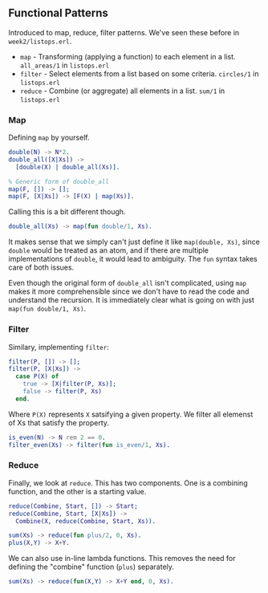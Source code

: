 ## Functional Patterns

Introduced to map, reduce, filter patterns. We've seen these before in `week2/listops.erl`.

- `map` - Transforming (applying a function) to each element in a list. `all_areas/1` in `listops.erl`
- `filter` - Select elements from a list based on some criteria. `circles/1` in `listops.erl`
- `reduce` - Combine (or aggregate) all elements in a list. `sum/1` in `listops.erl`

### Map

Defining `map` by yourself.

``` erlang
double(N) -> N*2.
double_all([X|Xs]) ->
  [double(X) | double_all(Xs)].

% Generic form of double_all
map(F, []) -> [];
map(F, [X|Xs]) -> [F(X) | map(Xs)].
```

Calling this is a bit different though.

``` erlang
double_all(Xs) -> map(fun double/1, Xs).
```

It makes sense that we simply can't just define it like `map(double, Xs)`, since `double` would be treated as an atom, and if there are multiple implementations of `double`, it would lead to ambiguity.
The `fun` syntax takes care of both issues.

Even though the original form of `double_all` isn't complicated, using `map` makes it more comprehensible since we don't have to read the code and understand the recursion.
It is immediately clear what is going on with just `map(fun double/1, Xs)`.


### Filter

Similary, implementing `filter`:

``` erlang
filter(P, []) -> [];
filter(P, [X|Xs]) ->
  case P(X) of
    true -> [X|filter(P, Xs)];
    false -> filter(P, Xs)
  end.
```

Where `P(X)` represents `X` satsifying a given property. We filter all elemenst of Xs that satisfy the property.

``` erlang
is_even(N) -> N rem 2 == 0.
filter_even(Xs) -> filter(fun is_even/1, Xs).
```

### Reduce

Finally, we look at `reduce`. This has two components. One is a combining function, and the other is a starting value.

``` erlang
reduce(Combine, Start, []) -> Start;
reduce(Combine, Start, [X|Xs]) ->
  Combine(X, reduce(Combine, Start, Xs)).
```


``` erlang
sum(Xs) -> reduce(fun plus/2, 0, Xs).
plus(X,Y) -> X+Y.
```

We can also use in-line lambda functions. This removes the need for defining the "combine" function (`plus`) separately.

``` erlang
sum(Xs) -> reduce(fun(X,Y) -> X+Y end, 0, Xs).
```
